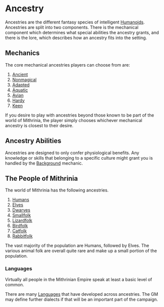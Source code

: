 # Ancestry

Ancestries are the different fantasy species of intelligent [Humanoids](../../Resources%20for%20GMs/Creature%20Types/Humanoid.md). Ancestries are split into two components. There is the mechanical component which determines what special abilities the ancestry grants, and there is the lore, which describes how an ancestry fits into the setting.

## Mechanics

The core mechanical ancestries players can choose from are:

1. [Ancient](Mechanical/Ancient.md)
2. [Nonmagical](Mechanical/Nonmagical.md)
3. [Adapted](Mechanical/Adapted.md)
4. [Aquatic](Mechanical/Aquatic.md)
5. [Avian](Mechanical/Avian.md)
6. [Hardy](Mechanical/Hardy.md)
7. [Keen](Mechanical/Keen.md)

If you desire to play with ancestries beyond those known to be part of the world of Mithrinia, the player simply chooses whichever mechanical ancestry is closest to their desire.

## Ancestry Abilities

Ancestries are designed to only confer physiological benefits. Any knowledge or skills that belonging to a specific culture might grant you is handled by the [Background](../Backgrounds/Background.md) mechanic.

## The People of Mithrinia

The world of Mithrinia has the following ancestries.

1. [Humans](The%20People%20of%20Mithrinia/Humans.md)
2. [Elves](The%20People%20of%20Mithrinia/Elves.md)
3. [Dwarves](The%20People%20of%20Mithrinia/Dwarves.md)
4. [Smallfolk](The%20People%20of%20Mithrinia/Smallfolk.md)
5. [Lizardfolk](The%20People%20of%20Mithrinia/Lizardfolk.md)
6. [Birdfolk](The%20People%20of%20Mithrinia/Birdfolk.md)
7. [Catfolk](The%20People%20of%20Mithrinia/Catfolk.md)
8. [Rabbitfolk](The%20People%20of%20Mithrinia/Rabbitfolk.md)

The vast majority of the population are Humans, followed by Elves. The various animal folk are overall quite rare and make up a small portion of the population.

### Languages

Virtually all people in the Mithrinian Empire speak at least a basic level of common.

There are many [Languages](The%20People%20of%20Mithrinia/Languages/Languages.md) that have developed across ancestries. The GM may define further dialects if that will be an important part of the campaign.
